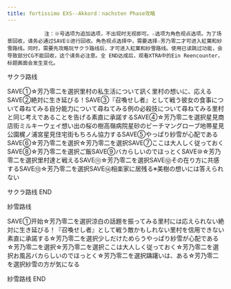 ```yaml
---
title: fortissimo EXS--Akkord：nachsten Phase攻略
---
```


                注：※号选项为追加选项，不出现时无视即可。☆选项为角色视点选项。为了场景回收，请务必通过SAVE①进行回收。角色视点选择中，需要选择☆芳乃零二才可进入紅葉和紗雪路线。同时，需要先攻略玩サクラ路线后，才可进入紅葉和紗雪路线。使用已读跳过功能，会导致部分CG不能回收，这个请务必注意。全 END达成后，观看XTRA中的Ein Reencounter，标题画面会发生变化。

サクラ路线

SAVE①☆芳乃零二を選択里村の私生活について訊く里村の想いに、応えるSAVE②絶対に生き延びる！SAVE③『召喚せし者』として戦う彼女の食事について尋ねてみる自分能力について尋ねてみる例の必殺技について尋ねてみる里村と同じ考えであることを告げる素直に承諾するSAVE④☆芳乃零二を選択星見商店街ミルキーウェイ想い出の桜の樹高嶺病院星砂のビーチマングローブ地帯星見公園梶ノ浦宮星見住宅街もちろん協力するSAVE⑤やっぱり紗雪が心配であるSAVE⑥☆芳乃零二を選択☆芳乃零二を選択SAVE⑦ここは大人しく従っておくSAVE⑧☆芳乃零二を選択ご飯SAVE⑨バカらしいのでほっとくSAVE⑩☆芳乃零二を選択里村達と戦えるSAVE⑪☆芳乃零二を選択SAVE⑫その在り方に共感するSAVE⑬☆芳乃零二を選択SAVE⑭相楽家に居残る※美樹の想いには答えられない

サクラ路线 END

紗雪路线

SAVE①开始☆芳乃零二を選択涼白の話題を振ってみる里村には応えられない絶対に生き延びる！『召喚せし者』として戦う敵かもしれない里村を信用できない素直に承諾する☆芳乃零二を選択少しだけためらうやっぱり紗雪が心配である☆芳乃零二を選択☆芳乃零二を選択ここは大人しく従っておく☆芳乃零二を選択お風呂バカらしいのでほっとく☆芳乃零二を選択躊躇いは、ある☆芳乃零二を選択紗雪の方が気になる

紗雪路线 END


              
